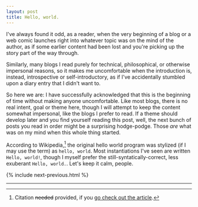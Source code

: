 ```yaml
---
layout: post
title: Hello, world.
---
```


I've always found it odd, as a reader, when the very beginning of a blog or a web comic launches right into whatever topic was on the mind of the author, as if some earlier content had been lost and you're picking up the story part of the way through.

Similarly, many blogs I read purely for technical, philosophical, or otherwise impersonal reasons, so it makes me uncomfortable when the introduction is, instead, introspective or self-introductory, as if I've accidentally stumbled upon a diary entry that I didn't want to.

So here we are: I have successfully acknowledged that this is the beginning of time without making anyone uncomfortable. Like most blogs, there is no real intent, goal or theme here, though I will attempt to keep the content somewhat impersonal, like the blogs I prefer to read. If a theme should develop later and you find yourself reading this post, well, the next bunch of posts you read in order might be a surprising hodge-podge. Those _are_ what was on my mind when this whole thing started.

According to Wikipedia,[^1] the original hello world program was stylized (if I may use the term) as `hello, world`. Most instantiations I've seen are written `Hello, world!`, though I myself prefer the still-syntatically-correct, less exuberant `Hello, world.`. Let's keep it calm, people.

{% include next-previous.html %}

-------------------------------------------------------------------------------

[^1]: Citation ~~needed~~ provided, if you [go check out the article](https://en.wikipedia.org/wiki/%22Hello,_World!%22_program).
